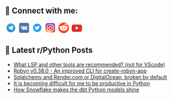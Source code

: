 ## 🔎 Connect with me:
[<img src="https://github.com/bullbesh/bullbesh/blob/main/images/Telegram.png" width="32" height="32" />](https://t.me/bullbesh)
[<img src="https://github.com/bullbesh/bullbesh/blob/main/images/VK.png" width="32" height="32" />](https://vk.com/bullbesh)
[<img src="https://github.com/bullbesh/bullbesh/blob/main/images/Twitter.png" width="32" height="32" />](https://twitter.com/bullbesh1)
[<img src="https://github.com/bullbesh/bullbesh/blob/main/images/Instagram.png" width="32" height="32" />](https://www.instagram.com/bullbesh)
[<img src="https://github.com/bullbesh/bullbesh/blob/main/images/Reddit.png" width="32" height="32" />](https://www.reddit.com/user/bullbesh)
[<img src="https://github.com/bullbesh/bullbesh/blob/main/images/YouTube.png" width="32" height="32" />](https://www.youtube.com/channel/UCtfjRs6uzgq5mfm8S06WTcg)

## 📕 Latest r/Python Posts
<!-- BLOG-POST-LIST:START -->
- [What LSP and other tools are recommended? &lpar;not for VScode&rpar;](https://www.reddit.com/r/Python/comments/15r68df/what_lsp_and_other_tools_are_recommended_not_for/)
- [Robyn v0.38.0 - An improved CLI for create-robyn-app](https://www.reddit.com/r/Python/comments/15r63m8/robyn_v0380_an_improved_cli_for_createrobynapp/)
- [Sqlalchemy and Render.com or DigitalOcean, broken by default](https://www.reddit.com/r/Python/comments/15r40t2/sqlalchemy_and_rendercom_or_digitalocean_broken/)
- [It is becoming difficult for me to be productive in Python](https://www.reddit.com/r/Python/comments/15r05mq/it_is_becoming_difficult_for_me_to_be_productive/)
- [How Snowflake makes the dbt Python models shine](https://www.reddit.com/r/Python/comments/15qxiy4/how_snowflake_makes_the_dbt_python_models_shine/)
<!-- BLOG-POST-LIST:END -->
